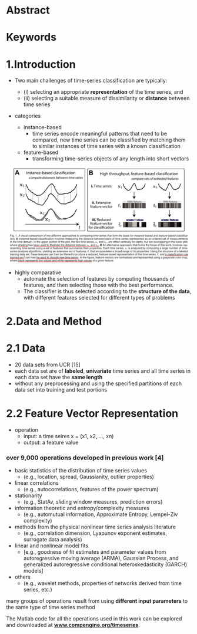 # Abstract

# Keywords

# 1.Introduction

- Two main challenges of time-series classification are typically: 
  - (i) selecting an appropriate **representation** of the time series, and 
  - (ii) selecting a suitable measure of dissimilarity or **distance** between time series
  
- categories
  - instance-based
    - time series encode meaningful patterns that need to be compared, new time series can be classified by matching them to similar instances of time series with a known classification
  - feature-based
    - transforming time-series objects of any length into short vectors
    
![image](https://github.com/JingChufei/BIZSEER/blob/master/images/Differences%20between%20instance-based%20and%20feature-based.png)
    
- highly comparative
  - automate the selection of features by computing thousands of features, and then selecting those with the best performance. 
  - The classifier is thus selected according to the **structure of the data**, with different features selected for different types of problems
  
# 2.Data and Method

# 2.1 Data

- 20 data sets from UCR [15] 
- each data set are of **labeled**, **univariate** time series and all time series in each data set have the **same length**
- without any preprocessing and using the specified partitions of each data set into training and test portions

# 2.2 Feature Vector Representation

- operation
  - input: a time seires x = (x1, x2, ..., xn)
  - output: a feature value
  
### over 9,000 operations developed in previous work [4]

- basic statistics of the distribution of time series values 
  - (e.g., location, spread, Gaussianity, outlier properties)
- linear correlations 
  - (e.g., autocorrelations, features of the power spectrum)
- stationarity 
  - (e.g., StatAv, sliding window measures, prediction errors)
- information theoretic and entropy/complexity measures 
  - (e.g., automutual information, Approximate Entropy, Lempel-Ziv complexity)
- methods from the physical nonlinear time series analysis literature 
  - (e.g., correlation dimension, Lyapunov exponent estimates, surrogate data analysis)
- linear and nonlinear model fits 
  - [e.g., goodness of fit estimates and parameter values from autoregressive moving average (ARMA), Gaussian Process, and generalized autoregressive conditional heteroskedasticity (GARCH) models]
- others 
  - (e.g., wavelet methods, properties of networks derived from time series, etc.)
  
many groups of operations result from using **different input parameters** to the same type of time series method

The Matlab code for all the operations used in this work can be explored and downloaded at **www.compengine.org/timeseries**.




